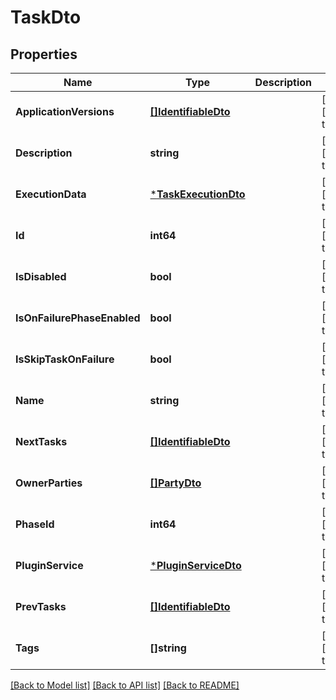 # TaskDto

## Properties
Name | Type | Description | Notes
------------ | ------------- | ------------- | -------------
**ApplicationVersions** | [**[]IdentifiableDto**](IdentifiableDto.md) |  | [optional] [default to null]
**Description** | **string** |  | [optional] [default to null]
**ExecutionData** | [***TaskExecutionDto**](TaskExecutionDto.md) |  | [optional] [default to null]
**Id** | **int64** |  | [optional] [default to null]
**IsDisabled** | **bool** |  | [optional] [default to null]
**IsOnFailurePhaseEnabled** | **bool** |  | [optional] [default to null]
**IsSkipTaskOnFailure** | **bool** |  | [optional] [default to null]
**Name** | **string** |  | [optional] [default to null]
**NextTasks** | [**[]IdentifiableDto**](IdentifiableDto.md) |  | [optional] [default to null]
**OwnerParties** | [**[]PartyDto**](PartyDto.md) |  | [optional] [default to null]
**PhaseId** | **int64** |  | [optional] [default to null]
**PluginService** | [***PluginServiceDto**](PluginServiceDto.md) |  | [optional] [default to null]
**PrevTasks** | [**[]IdentifiableDto**](IdentifiableDto.md) |  | [optional] [default to null]
**Tags** | **[]string** |  | [optional] [default to null]

[[Back to Model list]](../README.md#documentation-for-models) [[Back to API list]](../README.md#documentation-for-api-endpoints) [[Back to README]](../README.md)


